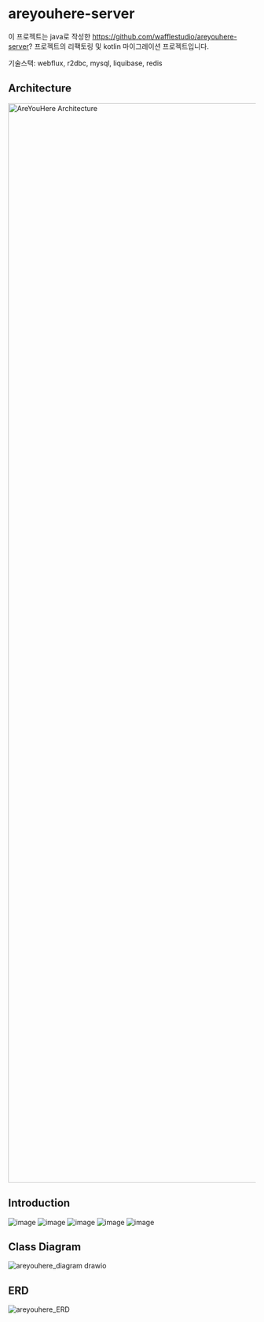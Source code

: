 # areyouhere-server
이 프로젝트는 java로 작성한 https://github.com/wafflestudio/areyouhere-server?
프로젝트의 리팩토링 및 kotlin 마이그레이션 프로젝트입니다.

기술스택: webflux, r2dbc, mysql, liquibase, redis

## Architecture
<img width="2192" alt="AreYouHere Architecture" src="https://github.com/wafflestudio/areyouhere-server/assets/81066222/4cf3e3b7-a236-4e5e-aad2-531a709b6196">

## Introduction
![image](https://github.com/wafflestudio/areyouhere-server/assets/81066222/e46c1082-7510-4a25-b72e-2dc4b468d53f)
![image](https://github.com/wafflestudio/areyouhere-server/assets/81066222/cd50b05a-535d-4bf0-95df-4679a6d86db3)
![image](https://github.com/wafflestudio/areyouhere-server/assets/81066222/0fc7bf75-42c5-49b1-96a5-7205b5541737)
![image](https://github.com/wafflestudio/areyouhere-server/assets/81066222/bf208863-d50c-423a-b5c2-a36235444a3a)
![image](https://github.com/wafflestudio/areyouhere-server/assets/81066222/e7f6e6fa-1ceb-4f6b-8b61-f82bc415c276)

## Class Diagram
![areyouhere_diagram drawio](https://github.com/wafflestudio/areyouhere-server/assets/81066222/b4eda3e1-2519-4004-8672-4286d2395b94)

## ERD
![areyouhere_ERD](https://github.com/wafflestudio/areyouhere-server/assets/81066222/15402f29-5146-483f-b3a1-647aee2df80e)
